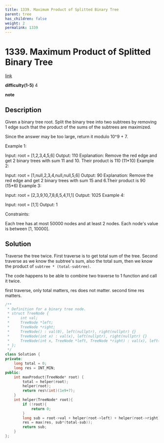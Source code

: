 ```yaml
---
title: 1339. Maximum Product of Splitted Binary Tree
parent: tree
has_children: false
weight: 2
permalink: 1339
---
```

# 1339. Maximum Product of Splitted Binary Tree

[link](https://leetcode.com/problems/maximum-product-of-splitted-binary-tree/)

**difficulty(1-5)**
4

**note**

## Description

Given a binary tree root. Split the binary tree into two subtrees by removing 1 edge such that the product of the sums of the subtrees are maximized.

Since the answer may be too large, return it modulo 10^9 + 7.

 

Example 1:



Input: root = [1,2,3,4,5,6]
Output: 110
Explanation: Remove the red edge and get 2 binary trees with sum 11 and 10. Their product is 110 (11*10)
Example 2:



Input: root = [1,null,2,3,4,null,null,5,6]
Output: 90
Explanation:  Remove the red edge and get 2 binary trees with sum 15 and 6.Their product is 90 (15*6)
Example 3:

Input: root = [2,3,9,10,7,8,6,5,4,11,1]
Output: 1025
Example 4:

Input: root = [1,1]
Output: 1
 

Constraints:

Each tree has at most 50000 nodes and at least 2 nodes.
Each node's value is between [1, 10000].

## Solution

Traverse the tree twice. First traverse is to get total sum of the tree. Second traverse as we know the subtree's sum, also the total sum, then we know the product of `subtree * (total-subtree)`.

The code happens to be able to combine two traverse to 1 function and call it twice.

first traverse, only total matters, res does not matter.
second time res matters.

```c++
/**
 * Definition for a binary tree node.
 * struct TreeNode {
 *     int val;
 *     TreeNode *left;
 *     TreeNode *right;
 *     TreeNode() : val(0), left(nullptr), right(nullptr) {}
 *     TreeNode(int x) : val(x), left(nullptr), right(nullptr) {}
 *     TreeNode(int x, TreeNode *left, TreeNode *right) : val(x), left(left), right(right) {}
 * };
 */
class Solution {
private:
    long total = 0;
    long res = INT_MIN;
public:
    int maxProduct(TreeNode* root) {
        total = helper(root);
        helper(root);
        return res%(int)(1e9+7);
    }
    int helper(TreeNode* root){
        if (!root){
            return 0;
        }
        long sub = root->val + helper(root->left) + helper(root->right);
        res = max(res, sub*(total-sub));
        return sub;
    }
};
```
